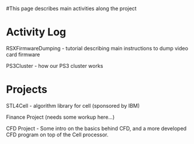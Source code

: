 #This page describes main activities along the project

# Activity Log #

RSXFirmwareDumping - tutorial describing main instructions to dump video card firmware

PS3Cluster - how our PS3 cluster works

# Projects #

STL4Cell - algorithm library for cell (sponsored by IBM)

Finance Project (needs some workup here...)

CFD Project - Some intro on the basics behind CFD, and a more developed CFD program on top of the Cell processor.